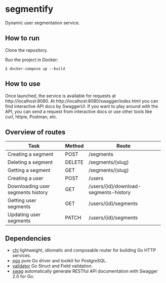 
# segmentify

Dynamic user segmentation service.

## How to run
Clone the repository.

Run the project in Docker:
```
$ docker-compose up --build
```

## How to use
Once launched, the service is available for requests at http://localhost:8080.
At http://localhost:8080/swagger/index.html you can find interactive API docs by SwaggerUI. If you want to play around with the API, you can send a request from interactive docs or use other tools like curl, httpie, Postman, etc.

## Overview of routes
| Task | Method | Route |
| --- | --- | --- |
|Creating a segment | POST | /segments |
|Deleting a segment | DELETE | /segments/{slug} |
|Getting a segment | GET | /segments/{slug} |
|Creating a user | POST | /users |
|Downloading user segments history | GET | /users/{id}/download-segments-history |
|Getting user segments | GET | /users/{id}/segments |
|Updating user segments | PATCH | /users/{id}/segments |

## Dependencies
- [chi](https://github.com/go-chi/chi) lightweight, idiomatic and composable router for building Go HTTP services.
- [pgx](https://github.com/jackc/pgx) pure Go driver and toolkit for PostgreSQL.
- [validator](https://github.com/go-playground/validator) Go Struct and Field validation.
- [swag](https://github.com/swaggo/swag) automatically generate RESTful API documentation with Swagger 2.0 for Go.